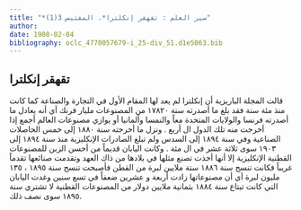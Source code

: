 ```yaml
---
title: "*سير العلم : تقهقر إنكلترا*. المقتبس 3(1)"
author: 
date: 1908-02-04
bibliography: oclc_4770057679-i_25-div_51.d1e5063.bib
---
```




##  تقهقر إنكلترا 


 قالت  المجلة  الباريزية  أن إنكلترا لم يعد لها المقام الأول في التجارة والصناعة كما كانت منذ  مئة  سنة فقد بلغ ما أصدرته سنة  ١٧٨٢٠  من المصنوعات مليار فرنك أي أنه يعادل ما أصدرته فرنسا والولايات المتحدة معاً والنمسا وألمانيا أو يوازي مصنوعات العالم أجمع إذا أخرجت منه تلك الدول ال  أربع  . ونزل ما أخرجته سنة  ١٨٨٠  إلى  خمس  الحاصلات الصناعية وفي سنة  ١٨٩٤  إلى السدس ولم تبلغ الصادرات الإنكليزية منذ سنة  ١٨٩٤  إلى  ١٩٠٣  سوى  ثلاثة  عشر  في ال  مئة  . وكانت اليابان قديماً من أحسن الزبن للمصنوعات القطنية الإنكليزية إلا أنها أخذت تصنع مثلها في بلادها من ذاك العهد وتقدمت صنائعها تقدماً غريباً فكانت تنسج سنة  ١٨٨٦  ستة  ملايين لبرة من القطن فأصبحت تنسج سنة  ١٨٩٥  ،  ١٣٥  مليون لبرة أي أن مصنوعاتها زادت  أربعة  و  عشرين  ضعفاً في  تسع  سنين   وغدت اليابان التي كانت تبتاع سنة  ١٨٨٤  بثمانية ملايين دولار من المصنوعات القطنية لا تشتري سنة  ١٨٩٥  سوى نصف ذلك. 
